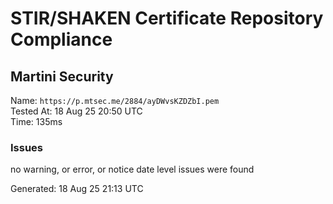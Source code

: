 # STIR/SHAKEN Certificate Repository Compliance

## Martini Security

Name: `https://p.mtsec.me/2884/ayDWvsKZDZbI.pem`\
Tested At: 18 Aug 25 20:50 UTC\
Time: 135ms

### Issues

no warning, or error, or notice date level issues were found

Generated: 18 Aug 25 21:13 UTC
